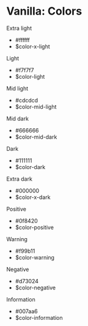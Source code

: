 # Vanilla: Colors

Extra light
- #ffffff
- $color-x-light

Light
- #f7f7f7
- $color-light

Mid light
- #cdcdcd
- $color-mid-light

Mid dark
- #666666
- $color-mid-dark

Dark
- #111111
- $color-dark

Extra dark
- #000000
- $color-x-dark

Positive
- #0f8420
- $color-positive

Warning
- #f99b11
- $color-warning

Negative
- #d73024
- $color-negative


Information
- #007aa6
- $color-information
